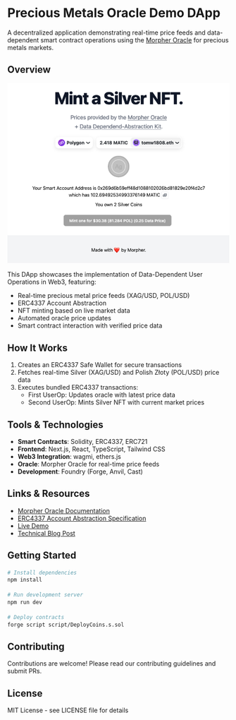 # Precious Metals Oracle Demo DApp

A decentralized application demonstrating real-time price feeds and data-dependent smart contract operations using the [Morpher Oracle](https://oracle.morpher.com) for precious metals markets.

## Overview

![Screenshot Demo App](./screenshot.png)

This DApp showcases the implementation of Data-Dependent User Operations in Web3, featuring:

- Real-time precious metal price feeds (XAG/USD, POL/USD)
- ERC4337 Account Abstraction
- NFT minting based on live market data
- Automated oracle price updates
- Smart contract interaction with verified price data

## How It Works

1. Creates an ERC4337 Safe Wallet for secure transactions
2. Fetches real-time Silver (XAG/USD) and Polish Złoty (POL/USD) price data
3. Executes bundled ERC4337 transactions:
   - First UserOp: Updates oracle with latest price data
   - Second UserOp: Mints Silver NFT with current market prices

## Tools & Technologies

- **Smart Contracts**: Solidity, ERC4337, ERC721
- **Frontend**: Next.js, React, TypeScript, Tailwind CSS
- **Web3 Integration**: wagmi, ethers.js
- **Oracle**: Morpher Oracle for real-time price feeds
- **Development**: Foundry (Forge, Anvil, Cast)

## Links & Resources

- [Morpher Oracle Documentation](https://oracle.morpher.com)
- [ERC4337 Account Abstraction Specification](https://eips.ethereum.org/EIPS/eip-4337)
- [Live Demo](https://oracle.morpher.com/demo)
- [Technical Blog Post](https://oracle.morpher.com/blog)

## Getting Started

```bash
# Install dependencies
npm install

# Run development server
npm run dev

# Deploy contracts
forge script script/DeployCoins.s.sol
```

## Contributing

Contributions are welcome! Please read our contributing guidelines and submit PRs.

## License

MIT License - see LICENSE file for details
